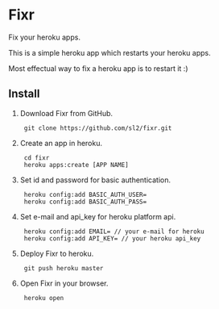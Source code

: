 Fixr
====

Fix your heroku apps.

This is a simple heroku app which restarts your heroku apps.

Most effectual way to fix a heroku app is to restart it :)


## Install

1. Download Fixr from GitHub.

		git clone https://github.com/sl2/fixr.git

2. Create an app in heroku.

		cd fixr
		heroku apps:create [APP NAME]

3. Set id and password for basic authentication.

		heroku config:add BASIC_AUTH_USER=
		heroku config:add BASIC_AUTH_PASS=

4. Set e-mail and api_key for heroku platform api.

		heroku config:add EMAIL= // your e-mail for heroku
		heroku config:add API_KEY= // your heroku api_key

5. Deploy Fixr to heroku.

		git push heroku master

6. Open Fixr in your browser.

		heroku open



